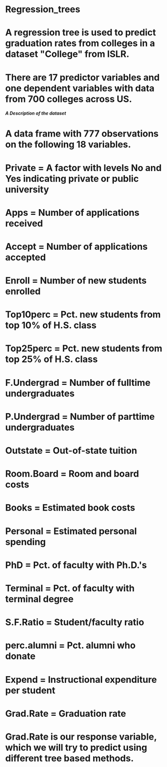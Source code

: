 # Regression_trees
# A regression tree is used to predict graduation rates from colleges in a dataset "College" from ISLR.
# There are 17 predictor variables and one dependent variables with data from 700 colleges across US.


##### A Description of the dataset #############
# A data frame with 777 observations on the following 18 variables.

# Private = A factor with levels No and Yes indicating private or public university
# Apps = Number of applications received
# Accept = Number of applications accepted
# Enroll = Number of new students enrolled
# Top10perc = Pct. new students from top 10% of H.S. class
# Top25perc = Pct. new students from top 25% of H.S. class
# F.Undergrad = Number of fulltime undergraduates
# P.Undergrad = Number of parttime undergraduates
# Outstate = Out-of-state tuition
# Room.Board = Room and board costs
# Books = Estimated book costs
# Personal = Estimated personal spending
# PhD = Pct. of faculty with Ph.D.'s
# Terminal = Pct. of faculty with terminal degree
# S.F.Ratio = Student/faculty ratio
# perc.alumni = Pct. alumni who donate
# Expend = Instructional expenditure per student
# Grad.Rate = Graduation rate

# Grad.Rate is our response variable, which we will try to predict using different tree based methods.
